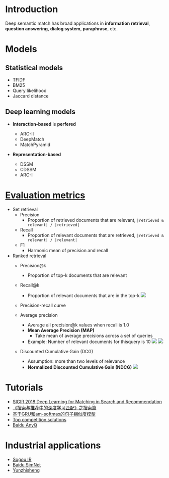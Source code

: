 # Introduction
Deep semantic match has broad applications in **information retrieval**, **question answering**, **dialog system**, **paraphrase**, etc.

# Models
## Statistical models
- TFIDF
- BM25
- Query likelihood
- Jaccard distance

## Deep learning models
- **Interaction-based** is **perfered**
    - ARC-II
    - DeepMatch
    - MatchPyramid
    
- **Representation-based**
    - DSSM
    - CDSSM
    - ARC-I
# [Evaluation metrics](https://github.com/gaoisbest/NLP-Projects/blob/master/Information_retrieval/materials_papers/IR_EvaluationMetrics.pdf)
- Set retrieval
    - Precision
        - Proportion of retrieved documents that are relevant, `|retrieved & relevant| / |retrieved|`
    - Recall
        - Proportion of relevant documents that are retrieved, `|retrieved & relevant| / |relevant|`
    - F1
        - Harmonic mean of precision and recall
- Ranked retrieval
    - Precision@k
        - Proportion of top-k documents that are relevant
    - Recall@k
        - Proportion of relevant documents that are in the top-k
    ![](https://github.com/gaoisbest/NLP-Projects/blob/master/Information_retrieval/materials_papers/Precision_at_k_recall_at_k_example.png)
    
    - Precision-recall curve
    
    - Average precision
        - Average all precision@k values when recall is 1.0
        - **Mean Average Precision (MAP)**
            - Take mean of average precisions across a set of queries
        - Example: Number of relevant documents for thisquery is 10
    ![](https://github.com/gaoisbest/NLP-Projects/blob/master/Information_retrieval/materials_papers/Average_precision_part_1.png)
    ![](https://github.com/gaoisbest/NLP-Projects/blob/master/Information_retrieval/materials_papers/Average_precision_part_2.png)
    
    - Discounted Cumulative Gain (DCG)
        - Assumption: more than two levels of relevance
        - **Normalized Discounted Cumulative Gain (NDCG)**
    ![](https://github.com/gaoisbest/NLP-Projects/blob/master/Information_retrieval/materials_papers/Discounted_cumulative_gain.png)
    


# Tutorials
- [SIGIR 2018 Deep Learning for Matching in Search and Recommendation](https://www.comp.nus.edu.sg/~xiangnan/sigir18-deep.pdf)
- [《搜索与推荐中的深度学习匹配》之搜索篇](https://zhuanlan.zhihu.com/p/38296950)
- [基于GRU和am-softmax的句子相似度模型](https://spaces.ac.cn/archives/5743)
- [Top competition solutions](https://github.com/Smilexuhc/Data-Competition-TopSolution)
- [Baidu AnyQ](https://github.com/baidu/AnyQ)

# Industrial applications
- [Sogou IR](https://mp.weixin.qq.com/s/9RFp4-2M0FSgD2A2LE7scA)
- [Baidu SimNet](https://github.com/baidu/AnyQ)
- [Yunzhisheng](https://mp.weixin.qq.com/s/TjM_8FqKYX8KMLFo4TtNtA)
